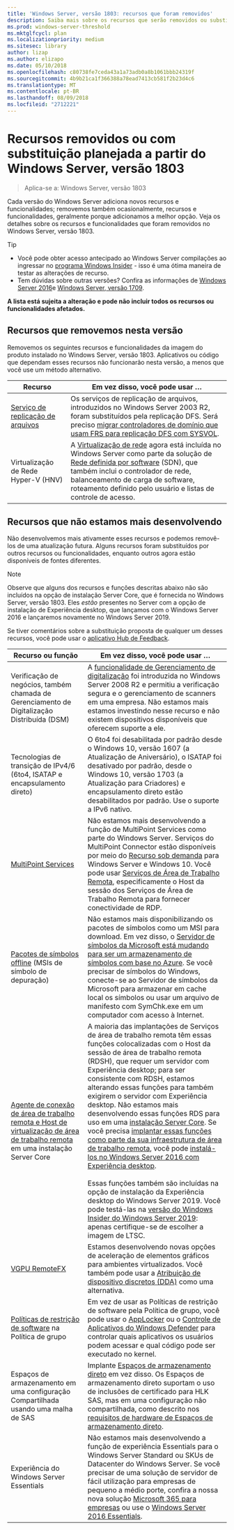 ```yaml
---
title: 'Windows Server, versão 1803: recursos que foram removidos'
description: Saiba mais sobre os recursos que serão removidos ou substituídos no Windows Server, versão 1803 ou uma versão futura
ms.prod: windows-server-threshold
ms.mktglfcycl: plan
ms.localizationpriority: medium
ms.sitesec: library
author: lizap
ms.author: elizapo
ms.date: 05/10/2018
ms.openlocfilehash: c80738fe7ceda43a1a73adb0a8b1061bbb24319f
ms.sourcegitcommit: 4b9b21ca1f366388a78ead7413cb581f2b23d4c6
ms.translationtype: MT
ms.contentlocale: pt-BR
ms.lasthandoff: 08/09/2018
ms.locfileid: "2712221"
---
```

# Recursos removidos ou com substituição planejada a partir do Windows Server, versão 1803

> Aplica-se a: Windows Server, versão 1803

Cada versão do Windows Server adiciona novos recursos e funcionalidades; removemos também ocasionalmente, recursos e funcionalidades, geralmente porque adicionamos a melhor opção. Veja os detalhes sobre os recursos e funcionalidades que foram removidos no Windows Server, versão 1803.   

> [!TIP]
> - Você pode obter acesso antecipado ao Windows Server compilações ao ingressar no [programa Windows Insider](https://insider.windows.com) - isso é uma ótima maneira de testar as alterações de recurso.
> - Tem dúvidas sobre outras versões? Confira as informações de [Windows Server 2016](deprecated-features.md)e [Windows Server, versão 1709](removed-features-1709.md).

**A lista está sujeita a alteração e pode não incluir todos os recursos ou funcionalidades afetados.** 

## Recursos que removemos nesta versão

Removemos os seguintes recursos e funcionalidades da imagem do produto instalado no Windows Server, versão 1803. Aplicativos ou código que dependam esses recursos não funcionarão nesta versão, a menos que você use um método alternativo.   

|Recurso    |Em vez disso, você pode usar …|
|-----------|--------------------|
|[Serviço de replicação de arquivos](https://support.microsoft.com/en-us/help/4025991/windows-server-version-1709-no-longer-supports-frs)|Os serviços de replicação de arquivos, introduzidos no Windows Server 2003 R2, foram substituídos pela replicação DFS. Será preciso [migrar controladores de domínio que usam FRS para replicação DFS com SYSVOL](https://blogs.technet.microsoft.com/filecab/2014/06/25/streamlined-migration-of-frs-to-dfsr-sysvol/).|
|Virtualização de Rede Hyper-V (HNV)|A [Virtualização de rede](../networking/sdn/technologies/hyper-v-network-virtualization/whats-new-hyperv-network-virtualization-windows-server.md) agora está incluída no Windows Server como parte da solução de [Rede definida por software](../networking/sdn/software-defined-networking.md) (SDN), que também inclui o controlador de rede, balanceamento de carga de software, roteamento definido pelo usuário e listas de controle de acesso.|

## Recursos que não estamos mais desenvolvendo

Não desenvolvemos mais ativamente esses recursos e podemos removê-los de uma atualização futura. Alguns recursos foram substituídos por outros recursos ou funcionalidades, enquanto outros agora estão disponíveis de fontes diferentes. 

>[!NOTE]
> Observe que alguns dos recursos e funções descritas abaixo não são incluídos na opção de instalação Server Core, que é fornecida no Windows Server, versão 1803. Eles *estão* presentes no Server com a opção de instalação de Experiência desktop, que lançamos com o Windows Server 2016 e lançaremos novamente no Windows Server 2019.

Se tiver comentários sobre a substituição proposta de qualquer um desses recursos, você pode usar o [aplicativo Hub de Feedback](https://support.microsoft.com/help/4021566/windows-10-send-feedback-to-microsoft-with-feedback-hub-app). 

|Recurso ou função    |Em vez disso, você pode usar …|
|-----------|---------------------|
|Verificação de negócios, também chamada de Gerenciamento de Digitalização Distribuída (DSM)|A [funcionalidade de Gerenciamento de digitalização](https://docs.microsoft.com/previous-versions/windows/it-pro/windows-server-2008-R2-and-2008/dd759124\(v%3dws.11\)) foi introduzida no Windows Server 2008 R2 e permitiu a verificação segura e o gerenciamento de scanners em uma empresa. Não estamos mais estamos investindo nesse recurso e não existem dispositivos disponíveis que oferecem suporte a ele.|
|Tecnologias de transição de IPv4/6 (6to4, ISATAP e encapsulamento direto)|O 6to4 foi desabilitada por padrão desde o Windows 10, versão 1607 (a Atualização de Aniversário), o ISATAP foi desativado por padrão, desde o Windows 10, versão 1703 (a Atualização para Criadores) e encapsulamento direto estão desabilitados por padrão. Use o suporte a IPv6 nativo.|
|[MultiPoint Services](../remote/multipoint-services/multipoint-services.md)|Não estamos mais desenvolvendo a função de MultiPoint Services como parte do Windows Server. Serviços do MultiPoint Connector estão disponíveis por meio do [Recurso sob demanda](https://docs.microsoft.com/windows-hardware/manufacture/desktop/features-on-demand-v2--capabilities) para Windows Server e Windows 10. Você pode usar [Serviços de Área de Trabalho Remota](../remote/remote-desktop-services/welcome-to-rds.md), especificamente o Host da sessão dos Serviços de Área de Trabalho Remota para fornecer conectividade de RDP. |
|[Pacotes de símbolos offline](https://docs.microsoft.com/windows-hardware/drivers/debugger/debugger-download-symbols) (MSIs de símbolo de depuração)|Não estamos mais disponibilizando os pacotes de símbolos como um MSI para download. Em vez disso, o [Servidor de símbolos da Microsoft está mudando para ser um armazenamento de símbolos com base no Azure](https://blogs.msdn.microsoft.com/windbg/2017/10/18/update-on-microsofts-symbol-server/). Se você precisar de símbolos do Windows, conecte-se ao Servidor de símbolos da Microsoft para armazenar em cache local os símbolos ou usar um arquivo de manifesto com SymChk.exe em um computador com acesso à Internet.|
|[Agente de conexão de área de trabalho remota e Host de virtualização de área de trabalho remota](../remote/remote-desktop-services/desktop-hosting-service.md) em uma instalação Server Core|A maioria das implantações de Serviços de área de trabalho remota têm essas funções colocalizadas com o Host da sessão de área de trabalho remota (RDSH), que requer um servidor com Experiência desktop; para ser consistente com RDSH, estamos alterando essas funções para também exigirem o servidor com Experiência desktop. Não estamos mais desenvolvendo essas funções RDS para uso em uma [instalação Server Core](../administration/server-core/what-is-server-core.md). Se você precisa [implantar essas funções como parte da sua infraestrutura de área de trabalho remota](../remote/remote-desktop-services/rds-deploy-infrastructure.md), você pode [instalá-los no Windows Server 2016 com Experiência desktop](getting-started-with-server-with-desktop-experience.md). <br/><br/>Essas funções também são incluídas na opção de instalação da Experiência desktop do Windows Server 2019. Você pode testá-las na [versão do Windows Insider do Windows Server 2019](https://docs.microsoft.com/windows-insider/at-work/): apenas certifique-se de escolher a imagem de LTSC. |
|[VGPU RemoteFX](../remote/remote-desktop-services/rds-remotefx-vgpu.md)|Estamos desenvolvendo novas opções de aceleração de elementos gráficos para ambientes virtualizados. Você também pode usar a [Atribuição de dispositivo discretos (DDA)](../virtualization/hyper-v/plan/plan-for-deploying-devices-using-discrete-device-assignment.md) como uma alternativa.|
|[Políticas de restrição de software](../identity/software-restriction-policies/software-restriction-policies.md) na Política de grupo|Em vez de usar as Políticas de restrição de software pela Política de grupo, você pode usar o [AppLocker](https://docs.microsoft.com/windows/security/threat-protection/applocker/applocker-overview) ou o [Controle de Aplicativos do Windows Defender](https://docs.microsoft.com/windows/security/threat-protection/windows-defender-application-control) para controlar quais aplicativos os usuários podem acessar e qual código pode ser executado no kernel.|
|Espaços de armazenamento em uma configuração Compartilhada usando uma malha de SAS|Implante [Espaços de armazenamento direto](../storage/storage-spaces/storage-spaces-direct-overview.md) em vez disso. Os Espaços de armazenamento direto suportam o uso de inclusões de certificado para HLK SAS, mas em uma configuração não compartilhada, como descrito nos [requisitos de hardware de Espaços de armazenamento direto](../storage/storage-spaces/storage-spaces-direct-hardware-requirements.md).|
|Experiência do Windows Server Essentials|Não estamos mais desenvolvendo a função de experiência Essentials para o Windows Server Standard ou SKUs de Datacenter do Windows Server. Se você precisar de uma solução de servidor de fácil utilização para empresas de pequeno a médio porte, confira a nossa nova solução [Microsoft 365 para empresas](https://www.microsoft.com/microsoft-365/business) ou use o [Windows Server 2016 Essentials](https://docs.microsoft.com/windows-server-essentials/get-started/get-started).|

